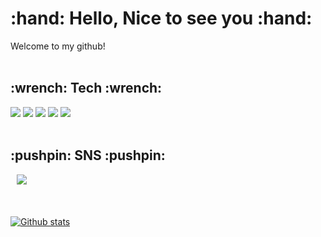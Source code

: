 <h1> :hand: Hello, Nice to see you :hand: </h1>
Welcome to my github!</br>
<br/>

<h2>  :wrench: Tech  :wrench: </h2>
<div>
<img src="https://img.shields.io/badge/MySQL-4479A1?style=for-the-badge&logo=MySQL&logoColor=white">
<img src="https://img.shields.io/badge/Oracle-F80000?style=for-the-badge&logo=Oracle&logoColor=white">

<img src="https://img.shields.io/badge/python-3776AB?style=for-the-badge&logo=python&logoColor=white">

<img src="https://img.shields.io/badge/r-276DC3?style=for-the-badge&logo=R&logoColor=white">

<img src="https://img.shields.io/badge/github-181717?style=for-the-badge&logo=github&logoColor=white">
</div>
<br/>


<h2> :pushpin: SNS :pushpin: </h2>
<a href="https://www.instagram.com/leesangyeob_4/">
        <img 
                src="http://img.shields.io/badge/-Instagram-white?style=flat&logo=instagram&link=https://www.instagram.com/leesangyeob_4/"
                style="height : auto; margin-left : 10px; margin-right : 10px;"/>
<br/>
<br/>
<br/>
<br/>
  <img src="https://github-readme-stats.vercel.app/api?username=yeobyeob2&theme=white&show_icons=true&count_private=true&include_all_commits=true&hide=stars,contribs&locale=kr" alt="Github stats" />
</p>
<!--
**yeobyeob2/yeobyeob2** is a ✨ _special_ ✨ repository because its `README.md` (this file) appears on your GitHub profile.

Here are some ideas to get you started:

- 🔭 I’m currently working on ...
- 🌱 I’m currently learning ...
- 👯 I’m looking to collaborate on ...
- 🤔 I’m looking for help with ...
- 💬 Ask me about ...
- 📫 How to reach me: ...
- 😄 Pronouns: ...
- ⚡ Fun fact: ...
-->

